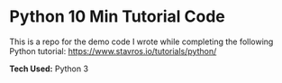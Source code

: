 # Python 10 Min Tutorial Code

This is a repo for the demo code I wrote while completing the following Python tutorial: https://www.stavros.io/tutorials/python/

**Tech Used:** Python 3
